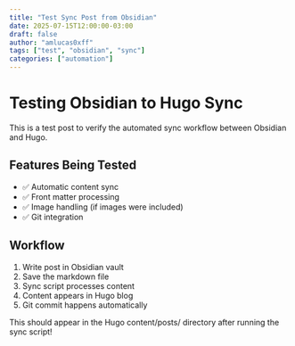```yaml
---
title: "Test Sync Post from Obsidian"
date: 2025-07-15T12:00:00-03:00
draft: false
author: "amlucas0xff"
tags: ["test", "obsidian", "sync"]
categories: ["automation"]
---
```


# Testing Obsidian to Hugo Sync

This is a test post to verify the automated sync workflow between Obsidian and Hugo.

## Features Being Tested

- ✅ Automatic content sync
- ✅ Front matter processing  
- ✅ Image handling (if images were included)
- ✅ Git integration

## Workflow

1. Write post in Obsidian vault
2. Save the markdown file
3. Sync script processes content
4. Content appears in Hugo blog
5. Git commit happens automatically

This should appear in the Hugo content/posts/ directory after running the sync script!